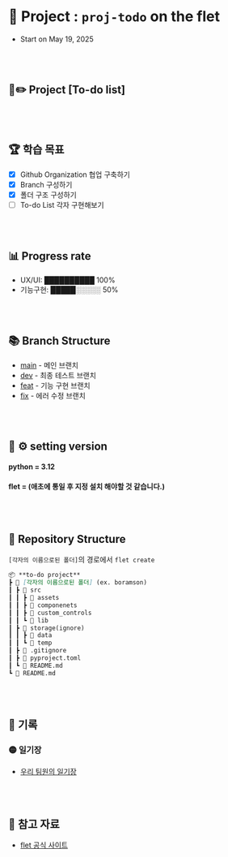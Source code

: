 # 🤖 Project : `proj-todo` on the flet

- Start on May 19, 2025

<br><br>

## 📜✏️ Project [To-do list]

<br><br>

## 🏆 학습 목표

- [x] Github Organization 협업 구축하기
- [x] Branch 구성하기
- [x] 폴더 구조 구성하기
- [ ] To-do List 각자 구현해보기

<br><br>

## 📊 Progress rate

- UX/UI: ██████████ 100%
- 기능구현: █████░░░░░ 50%

<br><br>

## 📚 Branch Structure

- [main](../../tree/main) - 메인 브랜치
- [dev](../../tree/dev) - 최종 테스트 브랜치
- [feat](../../tree/feat) - 기능 구현 브랜치
- [fix](../../tree/fix) - 에러 수정 브랜치

<br><br>

## 🛑 ⚙︎ setting version

#### python = 3.12

#### flet = (애초에 통일 후 지정 설치 해야할 것 같습니다.)

<br><br>

## 📁 Repository Structure

`[각자의 이름으로된 폴더]`의 경로에서 `flet create`

```markdown
📦 **to-do project**  
┣ 📂 [각자의 이름으로된 폴더] (ex. boramson)
┃ ┣ 📂 src  
┃ ┃ ┣ 📂 assets
┃ ┃ ┣ 📂 componenets
┃ ┃ ┣ 📂 custom_controls
┃ ┃ ┗ 📂 lib
┃ ┣ 📂 storage(ignore)
┃ ┃ ┣ 📂 data
┃ ┃ ┗ 📂 temp
┃ ┣ 📄 .gitignore
┃ ┣ 📄 pyproject.toml
┃ ┗ 📄 README.md
┗ 📄 README.md
```

<br><br>

## 📝 기록

### 🟡 일기장

- [우리 팀원의 일기장](https://github.com/sesac-namu/proj-todo/discussions/11)

<br><br>

## 🔗 참고 자료

- [flet 공식 사이트](https://flet.dev/)
